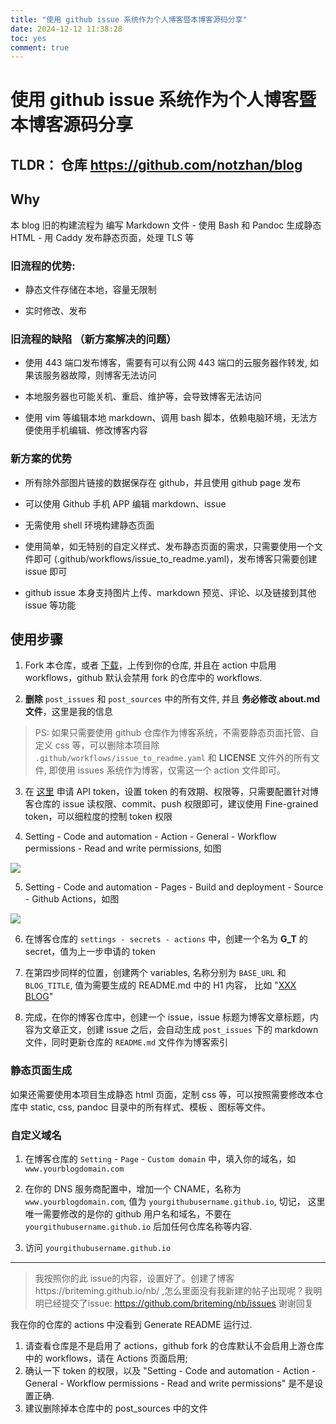 ```yaml
---
title: "使用 github issue 系统作为个人博客暨本博客源码分享"
date: 2024-12-12 11:38:28
toc: yes
comment: true
---
```


# 使用 github issue 系统作为个人博客暨本博客源码分享
## TLDR： 仓库 <https://github.com/notzhan/blog>

## Why

本 blog 旧的构建流程为 编写 Markdown 文件 - 使用 Bash 和 Pandoc 生成静态 HTML - 用 Caddy 发布静态页面，处理 TLS 等

### 旧流程的优势:

- 静态文件存储在本地，容量无限制

- 实时修改、发布

### 旧流程的缺陷 （新方案解决的问题）

- 使用 443 端口发布博客，需要有可以有公网 443 端口的云服务器作转发, 如果该服务器故障，则博客无法访问

- 本地服务器也可能关机、重启、维护等，会导致博客无法访问

- 使用 vim 等编辑本地 markdown、调用 bash 脚本，依赖电脑环境，无法方便使用手机编辑、修改博客内容

### 新方案的优势

- 所有除外部图片链接的数据保存在 github，并且使用 github page 发布

- 可以使用 Github 手机 APP 编辑 markdown、issue

- 无需使用 shell 环境构建静态页面

- 使用简单，如无特别的自定义样式、发布静态页面的需求，只需要使用一个文件即可 (.github/workflows/issue_to_readme.yaml)，发布博客只需要创建 issue 即可

- github issue 本身支持图片上传、markdown 预览、评论、以及链接到其他 issue 等功能

## 使用步骤

1. Fork 本仓库，或者 [下载](https://github.com/notzhan/blog/archive/refs/heads/main.zip)，上传到你的仓库, 并且在 action 中启用 workflows，github 默认会禁用 fork 的仓库中的 workflows.

2. **删除** `post_issues` 和 `post_sources` 中的所有文件, 并且 **务必修改 about.md 文件**，这里是我的信息

> PS: 如果只需要使用 github 仓库作为博客系统，不需要静态页面托管、自定义 css 等，可以删除本项目除 `.github/workflows/issue_to_readme.yaml`  和  **LICENSE** 文件外的所有文件, 即使用 issues 系统作为博客，仅需这一个 action 文件即可。

3. 在 [这里](https://github.com/settings/tokens) 申请 API token，设置 token 的有效期、权限等，只需要配置针对博客仓库的 issue 读权限、commit、push 权限即可，建议使用 Fine-grained token，可以细粒度的控制 token 权限

4. Setting - Code and automation - Action - General - Workflow permissions - Read and write permissions, 如图

![](https://files.imtxc.com/blogfiles/github-action-permissions.png)

5. Setting - Code and automation - Pages - Build and deployment - Source - Github Actions，如图

![](https://files.imtxc.com/blogfiles/github-pages-setting.png)

6. 在博客仓库的 `settings - secrets - actions` 中，创建一个名为 **G_T** 的 secret，值为上一步申请的 token

7. 在第四步同样的位置，创建两个 variables, 名称分别为 `BASE_URL` 和 `BLOG_TITLE`, 值为需要生成的 README.md 中的 H1 内容，
比如 "[XXX BLOG](https://xxxx.github.io/blog)"

8. 完成，在你的博客仓库中，创建一个 issue，issue 标题为博客文章标题，内容为文章正文，创建 issue 之后，会自动生成 `post_issues` 下的 markdown 文件，同时更新仓库的 `README.md` 文件作为博客索引

### 静态页面生成

如果还需要使用本项目生成静态 html 页面，定制 css 等，可以按照需要修改本仓库中 static, css, pandoc 目录中的所有样式、模板
、图标等文件。

### 自定义域名
1. 在博客仓库的 `Setting` - `Page` - `Custom domain` 中，填入你的域名，如 `www.yourblogdomain.com`

2. 在你的 DNS 服务商配置中，增加一个 CNAME，名称为 `www.yourblogdomain.com`, 值为 `yourgithubusername.github.io`, 切记，
这里唯一需要修改的是你的 github 用户名和域名，不要在 `yourgithubusername.github.io` 后加任何仓库名称等内容.

3. 访问  `yourgithubusername.github.io`

---
> 我按照你的此 issue的内容，设置好了。创建了博客https://briteming.github.io/nb/ ,怎么里面没有我新建的帖子出现呢？我明明已经提交了issue: https://github.com/briteming/nb/issues 谢谢回复

我在你的仓库的 actions 中没看到 Generate README 运行过.

1. 请查看仓库是不是启用了 actions，github fork 的仓库默认不会启用上游仓库中的 workflows，请在 Actions 页面启用;
2. 确认一下 token 的权限，以及 "Setting - Code and automation - Action - General - Workflow permissions - Read and write permissions" 是不是设置正确.
3. 建议删除掉本仓库中的 post_sources 中的文件
